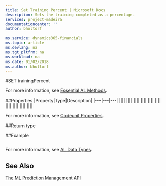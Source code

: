 ```yaml
---
title: Set Training Percent | Microsoft Docs
description: Sets the training completed as a percentage.
services: project-madeira
documentationcenter: ''
author: bholtorf

ms.service: dynamics365-financials
ms.topic: article
ms.devlang: na
ms.tgt_pltfrm: na
ms.workload: na
ms.date: 01/02/2018
ms.author: bholtorf
---
```


#SET trainingPercent
<!--Detailed Description, starts with a verb>-->

For more information, see [Essential AL Methods](../../devenv-essential-al-methods.md).

##Properties
|Property|Type|Description|
|---|---|---|
||||
||||
||||
||||
||||
||||
||||
||||
||||
||||

For more information, see [Codeunit Properties](../../codeunit-properties.md).

##Return type
<!--State the type of return. For example-->

##Example
<!--ADD CODE EXAMPLE BETWEEN THE BACKTICKS-->
```

```
For more information, see [AL Data Types](../../devenv-al-data-types).

## See Also
[The ML Prediction Management API](../../ml-prediction-management-welcome.md)